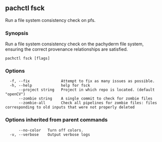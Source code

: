 ## pachctl fsck

Run a file system consistency check on pfs.

### Synopsis

Run a file system consistency check on the pachyderm file system, ensuring the correct provenance relationships are satisfied.

```
pachctl fsck [flags]
```

### Options

```
  -f, --fix              Attempt to fix as many issues as possible.
  -h, --help             help for fsck
      --project string   Project in which repo is located. (default "openCV")
      --zombie string    A single commit to check for zombie files
      --zombie-all       Check all pipelines for zombie files: files corresponding to old inputs that were not properly deleted
```

### Options inherited from parent commands

```
      --no-color   Turn off colors.
  -v, --verbose    Output verbose logs
```

